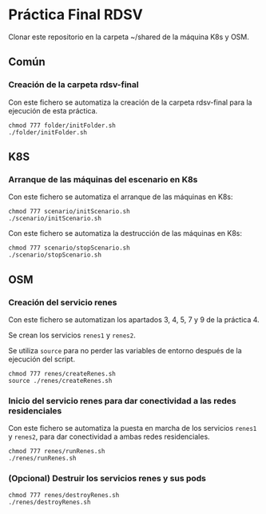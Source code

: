 # Práctica Final RDSV

Clonar este repositorio en la carpeta ~/shared de la máquina K8s y OSM.

## Común

### Creación de la carpeta rdsv-final

Con este fichero se automatiza la creación de la carpeta rdsv-final para la ejecución de esta práctica.

```
chmod 777 folder/initFolder.sh
./folder/initFolder.sh
```

## K8S

### Arranque de las máquinas del escenario en K8s

Con este fichero se automatiza el arranque de las máquinas en K8s:

```
chmod 777 scenario/initScenario.sh
./scenario/initScenario.sh
```

Con este fichero se automatiza la destrucción de las máquinas en K8s:

```
chmod 777 scenario/stopScenario.sh
./scenario/stopScenario.sh
```

## OSM

### Creación del servicio renes

Con este fichero se automatizan los apartados 3, 4, 5, 7 y 9 de la práctica 4.

Se crean los servicios `renes1` y `renes2`.

Se utiliza `source` para no perder las variables de entorno después de la ejecución del script.

```
chmod 777 renes/createRenes.sh
source ./renes/createRenes.sh
```

### Inicio del servicio renes para dar conectividad a las redes residenciales

Con este fichero se automatiza la puesta en marcha de los servicios `renes1` y `renes2`, para dar conectividad a ambas redes residenciales.

```
chmod 777 renes/runRenes.sh
./renes/runRenes.sh
```

### (Opcional) Destruir los servicios renes y sus pods

```
chmod 777 renes/destroyRenes.sh
./renes/destroyRenes.sh
```
